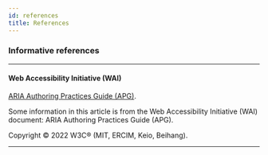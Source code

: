 ```yaml
---
id: references
title: References
---
```


### Informative references

---

#### Web Accessibility Initiative (WAI)

[ARIA Authoring Practices Guide (APG)](https://www.w3.org/WAI/ARIA/apg/).

Some information in this article is from the Web Accessibility Initiative (WAI) document: ARIA
Authoring Practices Guide (APG).

Copyright © 2022 W3C® (MIT, ERCIM, Keio, Beihang).

---
